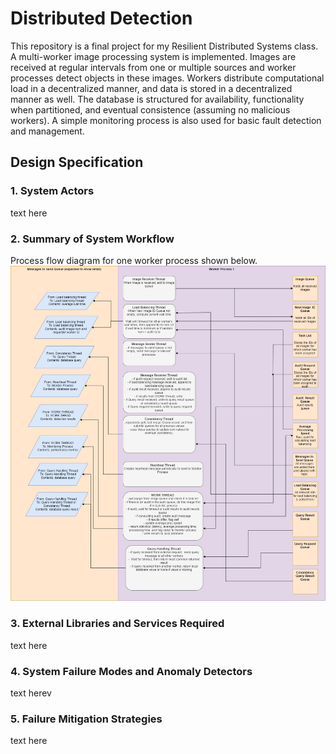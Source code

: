 # Distributed Detection

This repository is a final project for my Resilient Distributed Systems class. A multi-worker image processing system is implemented. Images are received at regular intervals from one or multiple sources and worker processes detect objects in these images. Workers distribute computational load in a decentralized manner, and data is stored in a decentralized manner as well. The database is structured for availability, functionality when partitioned, and eventual consistence (assuming no malicious workers). A simple monitoring process is also used for basic fault detection and management.

## Design Specification
### 1. System Actors
text here

### 2. Summary of System Workflow
Process flow diagram for one worker process shown below.
![](readme_ims/diagram1.jpg)

### 3. External Libraries and Services Required
text here

### 4. System Failure Modes and Anomaly Detectors
text herev

### 5. Failure Mitigation Strategies
text here


